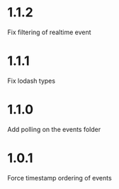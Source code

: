 # 1.1.2

Fix filtering of realtime event

# 1.1.1

Fix lodash types

# 1.1.0

Add polling on the events folder

# 1.0.1

Force timestamp ordering of events